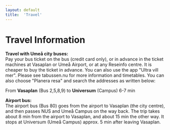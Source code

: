 ```yaml
---
layout: default
title:  'Travel'
---
```


# Travel Information

**Travel with Umeå city buses:**  
Pay your bus ticket on the bus (credit card only), or in advance in the ticket machines at Vasaplan or Umeå Airport, or at any Reseinfo centre. It is cheaper to buy the ticket in advance. You can also use the app "Ultra vill mer".
Please see tabussen.nu for more information and timetables. You can also choose "Planera resa" and search the addresses as written below:

From **Vasaplan** (Bus 2,5,8,9) to **Universum** (Campus) 6-7 min
  

**Airport bus:**  
The airport bus (Bus 80) goes from the airport to Vasaplan (the city centre), and then passes NUS and Umeå Campus on the way back. The trip takes about 8 min from the airport to Vasaplan, and about 15 min the other way. It stops at Universum (Umeå Campus) approx. 5 min after leaving Vasaplan.